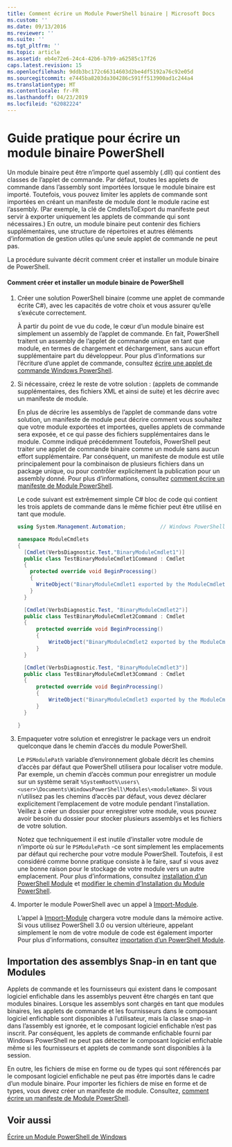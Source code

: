 ```yaml
---
title: Comment écrire un Module PowerShell binaire | Microsoft Docs
ms.custom: ''
ms.date: 09/13/2016
ms.reviewer: ''
ms.suite: ''
ms.tgt_pltfrm: ''
ms.topic: article
ms.assetid: eb4e72e6-24c4-42b6-b7b9-a62585c17f26
caps.latest.revision: 15
ms.openlocfilehash: 9ddb3bc172c66314603d2be4df5192a76c92e05d
ms.sourcegitcommit: e7445ba8203da304286c591ff513900ad1c244a4
ms.translationtype: MT
ms.contentlocale: fr-FR
ms.lasthandoff: 04/23/2019
ms.locfileid: "62082224"
---
```

# <a name="how-to-write-a-powershell-binary-module"></a>Guide pratique pour écrire un module binaire PowerShell

Un module binaire peut être n’importe quel assembly (.dll) qui contient des classes de l’applet de commande. Par défaut, toutes les applets de commande dans l’assembly sont importées lorsque le module binaire est importé. Toutefois, vous pouvez limiter les applets de commande sont importées en créant un manifeste de module dont le module racine est l’assembly. (Par exemple, la clé de CmdletsToExport du manifeste peut servir à exporter uniquement les applets de commande qui sont nécessaires.) En outre, un module binaire peut contenir des fichiers supplémentaires, une structure de répertoires et autres éléments d’information de gestion utiles qu’une seule applet de commande ne peut pas.

La procédure suivante décrit comment créer et installer un module binaire de PowerShell.

#### <a name="how-to-create-and-install-a-powershell-binary-module"></a>Comment créer et installer un module binaire de PowerShell

1. Créer une solution PowerShell binaire (comme une applet de commande écrite C#), avec les capacités de votre choix et vous assurer qu’elle s’exécute correctement.

   À partir du point de vue du code, le cœur d’un module binaire est simplement un assembly de l’applet de commande. En fait, PowerShell traitent un assembly de l’applet de commande unique en tant que module, en termes de chargement et déchargement, sans aucun effort supplémentaire part du développeur. Pour plus d’informations sur l’écriture d’une applet de commande, consultez [écrire une applet de commande Windows PowerShell](../cmdlet/writing-a-windows-powershell-cmdlet.md).

2. Si nécessaire, créez le reste de votre solution : (applets de commande supplémentaires, des fichiers XML et ainsi de suite) et les décrire avec un manifeste de module.

   En plus de décrire les assemblys de l’applet de commande dans votre solution, un manifeste de module peut décrire comment vous souhaitez que votre module exportées et importées, quelles applets de commande sera exposée, et ce qui passe des fichiers supplémentaires dans le module. Comme indiqué précédemment Toutefois, PowerShell peut traiter une applet de commande binaire comme un module sans aucun effort supplémentaire. Par conséquent, un manifeste de module est utile principalement pour la combinaison de plusieurs fichiers dans un package unique, ou pour contrôler explicitement la publication pour un assembly donné. Pour plus d’informations, consultez [comment écrire un manifeste de Module PowerShell](http://msdn.microsoft.com/en-us/abe4c24b-e64e-4a61-81d5-18c4fceba0b6).

   Le code suivant est extrêmement simple C# bloc de code qui contient les trois applets de commande dans le même fichier peut être utilisé en tant que module.

   ```csharp
   using System.Management.Automation;           // Windows PowerShell namespace.

   namespace ModuleCmdlets
   {
     [Cmdlet(VerbsDiagnostic.Test,"BinaryModuleCmdlet1")]
     public class TestBinaryModuleCmdlet1Command : Cmdlet
     {
       protected override void BeginProcessing()
       {
         WriteObject("BinaryModuleCmdlet1 exported by the ModuleCmdlets module.");
       }
     }

     [Cmdlet(VerbsDiagnostic.Test, "BinaryModuleCmdlet2")]
     public class TestBinaryModuleCmdlet2Command : Cmdlet
     {
         protected override void BeginProcessing()
         {
             WriteObject("BinaryModuleCmdlet2 exported by the ModuleCmdlets module.");
         }
     }

     [Cmdlet(VerbsDiagnostic.Test, "BinaryModuleCmdlet3")]
     public class TestBinaryModuleCmdlet3Command : Cmdlet
     {
         protected override void BeginProcessing()
         {
             WriteObject("BinaryModuleCmdlet3 exported by the ModuleCmdlets module.");
         }
     }

   }
   ```

3. Empaqueter votre solution et enregistrer le package vers un endroit quelconque dans le chemin d’accès du module PowerShell.

   Le `PSModulePath` variable d’environnement globale décrit les chemins d’accès par défaut que PowerShell utilisera pour localiser votre module. Par exemple, un chemin d’accès commun pour enregistrer un module sur un système serait `%SystemRoot%\users\<user>\Documents\WindowsPowerShell\Modules\<moduleName>`. Si vous n’utilisez pas les chemins d’accès par défaut, vous devez déclarer explicitement l’emplacement de votre module pendant l’installation. Veillez à créer un dossier pour enregistrer votre module, vous pouvez avoir besoin du dossier pour stocker plusieurs assemblys et les fichiers de votre solution.

   Notez que techniquement il est inutile d’installer votre module de n’importe où sur le `PSModulePath` -ce sont simplement les emplacements par défaut qui recherche pour votre module PowerShell. Toutefois, il est considéré comme bonne pratique consiste à le faire, sauf si vous avez une bonne raison pour le stockage de votre module vers un autre emplacement. Pour plus d’informations, consultez [installation d’un PowerShell Module](./installing-a-powershell-module.md) et [modifier le chemin d’Installation du Module PowerShell](./modifying-the-psmodulepath-installation-path.md).

4. Importer le module PowerShell avec un appel à [Import-Module](/powershell/module/Microsoft.PowerShell.Core/Import-Module).

   L’appel à [Import-Module](/powershell/module/Microsoft.PowerShell.Core/Import-Module) chargera votre module dans la mémoire active. Si vous utilisez PowerShell 3.0 ou version ultérieure, appelant simplement le nom de votre module de code est également importer Pour plus d’informations, consultez [importation d’un PowerShell Module](./importing-a-powershell-module.md).

## <a name="importing-snap-in-assemblies-as-modules"></a>Importation des assemblys Snap-in en tant que Modules

Applets de commande et les fournisseurs qui existent dans le composant logiciel enfichable dans les assemblys peuvent être chargés en tant que modules binaires. Lorsque les assemblys sont chargés en tant que modules binaires, les applets de commande et les fournisseurs dans le composant logiciel enfichable sont disponibles à l’utilisateur, mais la classe snap-in dans l’assembly est ignorée, et le composant logiciel enfichable n’est pas inscrit. Par conséquent, les applets de commande enfichable fourni par Windows PowerShell ne peut pas détecter le composant logiciel enfichable même si les fournisseurs et applets de commande sont disponibles à la session.

En outre, les fichiers de mise en forme ou de types qui sont référencés par le composant logiciel enfichable ne peut pas être importés dans le cadre d’un module binaire. Pour importer les fichiers de mise en forme et de types, vous devez créer un manifeste de module. Consultez, [comment écrire un manifeste de Module PowerShell](http://msdn.microsoft.com/en-us/abe4c24b-e64e-4a61-81d5-18c4fceba0b6).

## <a name="see-also"></a>Voir aussi

[Écrire un Module PowerShell de Windows](./writing-a-windows-powershell-module.md)
